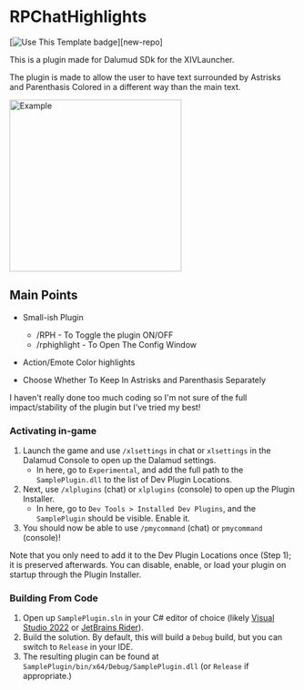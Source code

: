 # RPChatHighlights

[![Use This Template badge](https://img.shields.io/badge/Use%20This%20Template-0?logo=github&labelColor=grey)][new-repo]


This is a plugin made for Dalumud SDk for the XIVLauncher.

The plugin is made to allow the user to have text surrounded by Astrisks and Parenthasis Colored in a different way than the main text.

<img width="302" alt="Example" src="https://github.com/user-attachments/assets/f8c3f5fd-a732-492d-a93c-f82056bba34b" />

## Main Points

* Small-ish Plugin

  * /RPH - To Toggle the plugin ON/OFF
  * /rphighlight - To Open The Config Window
* Action/Emote Color highlights
* Choose Whether To Keep In Astrisks and Parenthasis Separately
 
I haven't really done too much coding so I'm not sure of the full impact/stability of the plugin but I've tried my best!

### Activating in-game

1. Launch the game and use `/xlsettings` in chat or `xlsettings` in the Dalamud Console to open up the Dalamud settings.
    * In here, go to `Experimental`, and add the full path to the `SamplePlugin.dll` to the list of Dev Plugin Locations.
2. Next, use `/xlplugins` (chat) or `xlplugins` (console) to open up the Plugin Installer.
    * In here, go to `Dev Tools > Installed Dev Plugins`, and the `SamplePlugin` should be visible. Enable it.
3. You should now be able to use `/pmycommand` (chat) or `pmycommand` (console)!

Note that you only need to add it to the Dev Plugin Locations once (Step 1); it is preserved afterwards. You can disable, enable, or load your plugin on startup through the Plugin Installer.


### Building From Code
1. Open up `SamplePlugin.sln` in your C# editor of choice (likely [Visual Studio 2022](https://visualstudio.microsoft.com) or [JetBrains Rider](https://www.jetbrains.com/rider/)).
2. Build the solution. By default, this will build a `Debug` build, but you can switch to `Release` in your IDE.
3. The resulting plugin can be found at `SamplePlugin/bin/x64/Debug/SamplePlugin.dll` (or `Release` if appropriate.)
